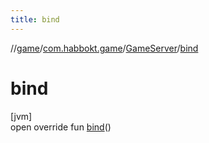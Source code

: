 ```yaml
---
title: bind
---
```

//[game](../../../index.html)/[com.habbokt.game](../index.html)/[GameServer](index.html)/[bind](bind.html)



# bind



[jvm]\
open override fun [bind](bind.html)()




